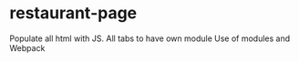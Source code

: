 # restaurant-page
Populate all html with JS.
All tabs to have own module
Use of modules and Webpack
